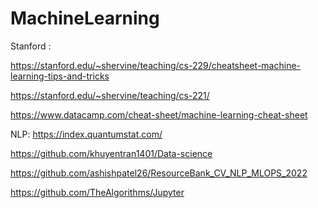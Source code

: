 # MachineLearning

Stanford :

https://stanford.edu/~shervine/teaching/cs-229/cheatsheet-machine-learning-tips-and-tricks

https://stanford.edu/~shervine/teaching/cs-221/

https://www.datacamp.com/cheat-sheet/machine-learning-cheat-sheet

NLP:
https://index.quantumstat.com/

https://github.com/khuyentran1401/Data-science

https://github.com/ashishpatel26/ResourceBank_CV_NLP_MLOPS_2022

https://github.com/TheAlgorithms/Jupyter


